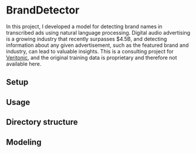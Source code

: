 # BrandDetector
In this project, I developed a model for detecting brand names in transcribed ads using natural language processing. Digital audio advertising is a growing industry that recently surpasses $4.5B, and detecting information about any given advertisement, such as the featured brand and industry, can lead to valuable insights. This is a consulting project for [Veritonic](https://www.veritonic.com), and the original training data is proprietary and therefore not available here.

## Setup

## Usage

## Directory structure

## Modeling

